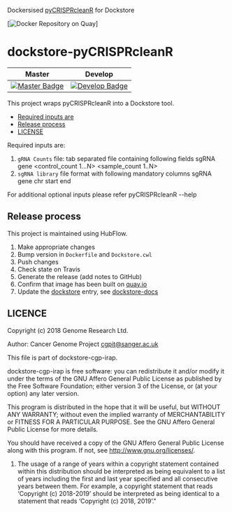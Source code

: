 Dockersised [pyCRISPRcleanR] for Dockstore

[![Docker Repository on Quay]("Quay")]

# dockstore-pyCRISPRcleanR
| Master                                              | Develop                                               |
| --------------------------------------------------- | ----------------------------------------------------- |
| [![Master Badge][travis-master-badge]][travis-repo] | [![Develop Badge][travis-develop-badge]][travis-repo] |


This project wraps pyCRISPRcleanR into a Dockstore tool.

<!-- TOC depthFrom:2 depthTo:6 withLinks:1 updateOnSave:1 orderedList:0 -->
 - [Required inputs are](#required-inputs-are)
 - [Release process](#release-process)
 - [LICENSE](#LICENSE)

Required inputs are:

1. ```gRNA Counts``` file: tab separated file containing following fields
   sgRNA  gene  <control_count 1...N> <sample_count 1..N>
2. ```sgRNA library``` file format with following mandatory columns
   sgRNA  gene  chr  start  end 

For additional optional inputs please refer pyCRISPRcleanR --help 

## Release process

This project is maintained using HubFlow.

1. Make appropriate changes
2. Bump version in `Dockerfile` and `Dockstore.cwl`
3. Push changes
4. Check state on Travis
5. Generate the release (add notes to GitHub)
6. Confirm that image has been built on [quay.io]
7. Update the [dockstore] entry, see [dockstore-docs]

## LICENCE

Copyright (c) 2018 Genome Research Ltd.

Author: Cancer Genome Project <cgpit@sanger.ac.uk>

This file is part of dockstore-cgp-irap.

dockstore-cgp-irap is free software: you can redistribute it and/or modify it under
the terms of the GNU Affero General Public License as published by the Free
Software Foundation; either version 3 of the License, or (at your option) any
later version.

This program is distributed in the hope that it will be useful, but WITHOUT
ANY WARRANTY; without even the implied warranty of MERCHANTABILITY or FITNESS
FOR A PARTICULAR PURPOSE. See the GNU Affero General Public License for more
details.

You should have received a copy of the GNU Affero General Public License
along with this program. If not, see <http://www.gnu.org/licenses/>.

1. The usage of a range of years within a copyright statement contained within this distribution should be interpreted as being equivalent to a list of years including the first and last year specified and all consecutive years between them. For example, a copyright statement that reads ‘Copyright (c) 2018-2019’ should be interpreted as being identical to a statement that reads ‘Copyright (c) 2018, 2019’."

<!--refs-->
 [pyCRISPRcleanR]: https://github.com/cancerit/pyCRISPRcleanR
 [travis-master-badge]: https://travis-ci.org/cancerit/dockstore-pyCRISPRcleanR.svg?branch=master
 [travis-develop-badge]: https://travis-ci.org/cancerit/dockstore-pyCRISPRcleanR.svg?branch=develop
 [travis-repo]: https://travis-ci.org/cancerit/dockstore-pyCRISPRcleanR
 [pyCRISPRcleanR-releases]: https://github.com/cancerit/dockstore-pyCRISPRcleanR/releases
 [Quay]: https://quay.io/repository/wtsicgp/dockstore-pycrisprcleanr/status
 [quay.io]: https://quay.io/repository/wtsicgp/dockstore-pycrisprcleanr?tab=builds
 [Quay]: https://quay.io/repository/wtsicgp/dockstore-pycrisprcleanr/status
 [dockstore]: https://dockstore.org/containers/quay.io/wtsicgp/dockstore-pycrisprcleanr
 [dockstore-docs]: https://dockstore.org/docs/getting-started-with-dockstore

